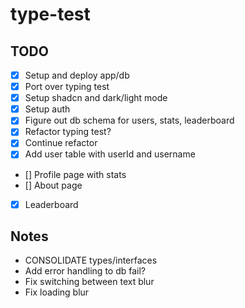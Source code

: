 # type-test

## TODO

- [x] Setup and deploy app/db
- [x] Port over typing test
- [x] Setup shadcn and dark/light mode
- [x] Setup auth
- [x] Figure out db schema for users, stats, leaderboard
- [x] Refactor typing test?
- [x] Continue refactor
- [x] Add user table with userId and username
- [] Profile page with stats
- [] About page
- [x] Leaderboard

## Notes

- CONSOLIDATE types/interfaces
- Add error handling to db fail?
- Fix switching between text blur
- Fix loading blur
